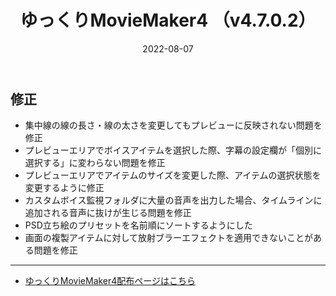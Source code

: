 ﻿---
title: ゆっくりMovieMaker4  （v4.7.0.2）
date: 2022-08-07
tags: [YMM4,お知らせ]
---
## 修正
- 集中線の線の長さ・線の太さを変更してもプレビューに反映されない問題を修正
- プレビューエリアでボイスアイテムを選択した際、字幕の設定欄が「個別に選択する」に変わらない問題を修正
- プレビューエリアでアイテムのサイズを変更した際、アイテムの選択状態を変更するように修正
- カスタムボイス監視フォルダに大量の音声を出力した場合、タイムラインに追加される音声に抜けが生じる問題を修正
- PSD立ち絵のプリセットを名前順にソートするようにした
- 画面の複製アイテムに対して放射ブラーエフェクトを適用できないことがある問題を修正

---

- [ゆっくりMovieMaker4配布ページはこちら](../index.md)